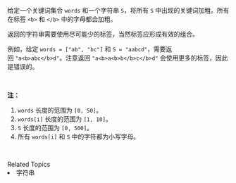 <p>给定一个关键词集合&nbsp;<code>words</code> 和一个字符串&nbsp;<code>S</code>，将所有 <code>S</code> 中出现的关键词加粗。所有在标签 <code>&lt;b&gt;</code> 和&nbsp;<code>&lt;/b&gt;</code>&nbsp;中的字母都会加粗。</p>

<p>返回的字符串需要使用尽可能少的标签，当然标签应形成有效的组合。</p>

<p>例如，给定&nbsp;<code>words = [&quot;ab&quot;, &quot;bc&quot;]</code> 和&nbsp;<code>S = &quot;aabcd&quot;</code>，需要返回&nbsp;<code>&quot;a&lt;b&gt;abc&lt;/b&gt;d&quot;</code>。注意返回&nbsp;<code>&quot;a&lt;b&gt;a&lt;b&gt;b&lt;/b&gt;c&lt;/b&gt;d&quot;</code>&nbsp;会使用更多的标签，因此是错误的。</p>

<p>&nbsp;</p>

<p><strong>注：</strong></p>

<ol>
	<li><code>words</code> 长度的范围为&nbsp;<code>[0, 50]</code>。</li>
	<li><code>words[i]</code> 长度的范围为&nbsp;<code>[1, 10]</code>。</li>
	<li><code>S</code> 长度的范围为&nbsp;<code>[0, 500]</code>。</li>
	<li>所有&nbsp;<code>words[i]</code>&nbsp;和&nbsp;<code>S</code>&nbsp;中的字符都为小写字母。</li>
</ol>

<p>&nbsp;</p>
<div><div>Related Topics</div><div><li>字符串</li></div></div>
